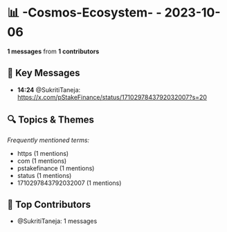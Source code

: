 # 📊 -Cosmos-Ecosystem- - 2023-10-06
**1 messages** from **1 contributors**

## 💬 Key Messages
- **14:24** @SukritiTaneja: https://x.com/pStakeFinance/status/1710297843792032007?s=20

## 🔍 Topics & Themes
*Frequently mentioned terms:*
- https (1 mentions)
- com (1 mentions)
- pstakefinance (1 mentions)
- status (1 mentions)
- 1710297843792032007 (1 mentions)

## 👥 Top Contributors
- @SukritiTaneja: 1 messages